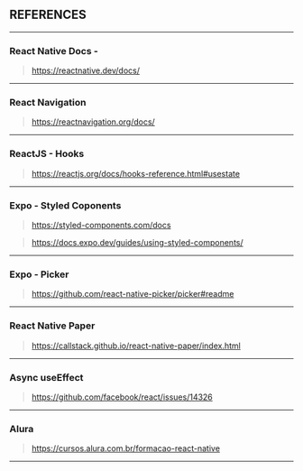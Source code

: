 ## REFERENCES
---
### React Native Docs - 
> https://reactnative.dev/docs/ 

---

### React Navigation

> https://reactnavigation.org/docs/

---

### ReactJS - Hooks

> https://reactjs.org/docs/hooks-reference.html#usestate

---

### Expo - Styled Coponents

> https://styled-components.com/docs

> https://docs.expo.dev/guides/using-styled-components/

---

### Expo - Picker

> https://github.com/react-native-picker/picker#readme

---

### React Native Paper
> https://callstack.github.io/react-native-paper/index.html

---

### Async useEffect
> https://github.com/facebook/react/issues/14326

---

### Alura
> https://cursos.alura.com.br/formacao-react-native

---
